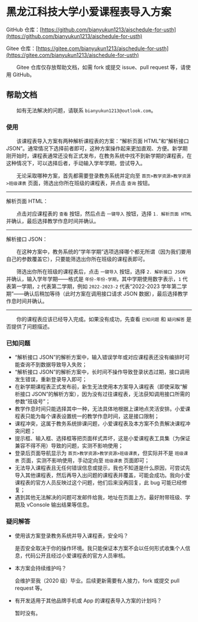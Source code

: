 # 黑龙江科技大学小爱课程表导入方案

GitHub 仓库：[https://github.com/bianyukun1213/aischedule-for-usth](https://github.com/bianyukun1213/aischedule-for-usth)

Gitee 仓库：[https://gitee.com/bianyukun1213/aischedule-for-usth](https://gitee.com/bianyukun1213/aischedule-for-usth)

&emsp;&emsp;Gitee 仓库仅存放帮助文档，如需 fork 或提交 issue、pull request 等，请使用 GitHub。

## 帮助文档

&emsp;&emsp;如有无法解决的问题，请联系 `bianyukun1213@outlook.com`。

### 使用

&emsp;&emsp;该课程表导入方案有两种解析课程表的方案：“解析页面 HTML”和“解析接口 JSON”。通常情况下选择前者即可，这种方案操作起来更加直观、方便。新学期刚开始时，课程表通常还没有正式发布，在教务系统中找不到新学期的课程表，在这种情况下，可以选择后者，手动输入学年学期，尝试导入。

&emsp;&emsp;无论采取哪种方案，首先都需要登录教务系统并定向至 `首页>教学资源>教学资源>班级课表` 页面，筛选出你所在班级的课程表，并点击 `查询` 按钮。

---

解析页面 HTML：

&emsp;&emsp;点击对应课程表的 `查看` 按钮，然后点击 `一键导入` 按钮，选择 `1. 解析页面 HTML` 并确认，最后选择教学作息时间并确认。

---

解析接口 JSON：

&emsp;&emsp;在这种方案中，教务系统的“学年学期”选项选择哪个都无所谓（因为我们要用自己的参数覆盖它），只要能筛选出你所在班级的课程表即可。

&emsp;&emsp;筛选出你所在班级的课程表后，点击 `一键导入` 按钮，选择 `2. 解析接口 JSON` 并确认，输入学年学期——格式是 `年份-年份-学期`，其中学期使用数字表示，`1` 代表第一学期，`2` 代表第二学期，例如 `2022-2023-2` 代表“2022-2023 学年第二学期”——确认后稍加等待（此时方案在调用接口请求 JSON 数据），最后选择教学作息时间并确认。

---

&emsp;&emsp;你的课程表应该已经导入完成。如果没有成功，先查看 `已知问题` 和 `疑问解答` 是否提供了问题描述。

### 已知问题

- “解析接口 JSON”的解析方案中，输入错误学年或对应课程表还没有编排时可能查询不到数据导致导入失败；
- “解析接口 JSON”的解析方案中，长时间不操作导致登录状态过期，接口调用发生错误，重新登录导入即可；
- 在新学期课程表正式发布前，新生无法使用本方案导入课程表（即使采取“解析接口 JSON”的解析方案），因为没有过往课程表，无法获知调用接口所需的参数“班级号”；
- 教学作息时间只能选择其中一种，无法具体地根据上课地点灵活安排。小爱课程表只能为每个课表设置统一的教学作息时间，这是接口限制；
- 课程冲突，这属于教务系统排课问题，小爱课程表及本方案不负责解决课程冲突问题；
- 提示框、输入框、选择框等把页面样式弄坏，这是小爱课程表工具集（为保证兼容不得不用）导致的问题，实测不影响使用；
- 登录后页面导航显示为 `首页>教学资源>教学资源>班级课表`，但实际并不是 `班级课表` 页面，实测不影响使用，手动定向至 `班级课表` 页面即可；
- 无法导入课程表且无任何错误信息或提示，我也不知道是什么原因，可尝试先导入其他课程表，然后再导入出问题的课程表并覆盖，可能会成功。我向小爱课程表的官方人员反映过这个问题，他们后来没再回复，此 bug 可能已经修复；
- 遇到其他无法解决的问题可发邮件给我，地址在页面上方。最好附带班级、学期及 vConsole 输出结果等信息。

### 疑问解答

- 使用该方案登录教务系统并导入课程表，安全吗？

  是否安全取决于你的操作环境。我只能保证本方案不会以任何形式收集个人信息，代码公开且经过小爱课程表的官方人员审核。

- 本方案会持续维护吗？

  会维护至我（2020 级）毕业。后续更新需要有人接力，fork 或提交 pull request 等。

- 有开发适用于其他品牌手机或 App 的课程表导入方案的计划吗？

  暂时没有。
